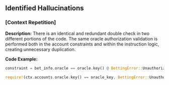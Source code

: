## Identified Hallucinations

### [Context Repetition]
**Description:** 
There is an identical and redundant double check in two different portions of the code. The same oracle authorization validation is performed both in the account constraints and within the instruction logic, creating unnecessary duplication.

**Code Example:**
```rust
constraint = bet_info.oracle == oracle.key() @ BettingError::UnauthorizedOracle

require!(ctx.accounts.oracle.key() == oracle_key, BettingError::UnauthorizedOracle);

